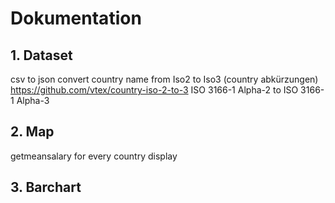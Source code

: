 # Dokumentation

## 1. Dataset

csv to json
convert country name from Iso2 to Iso3 (country abkürzungen)
https://github.com/vtex/country-iso-2-to-3
ISO 3166-1 Alpha-2 to ISO 3166-1 Alpha-3

## 2. Map
getmeansalary for every country
display

## 3. Barchart



